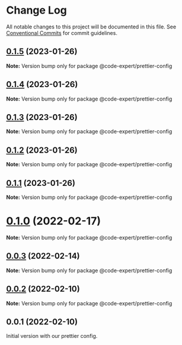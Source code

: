 # Change Log

All notable changes to this project will be documented in this file.
See [Conventional Commits](https://conventionalcommits.org) for commit guidelines.

## [0.1.5](https://github.com/CodeExpertETH/configs/compare/@code-expert/prettier-config@0.1.4...@code-expert/prettier-config@0.1.5) (2023-01-26)

**Note:** Version bump only for package @code-expert/prettier-config





## [0.1.4](https://github.com/CodeExpertETH/configs/compare/@code-expert/prettier-config@0.1.0...@code-expert/prettier-config@0.1.4) (2023-01-26)

**Note:** Version bump only for package @code-expert/prettier-config





## [0.1.3](https://github.com/CodeExpertETH/configs/compare/@code-expert/prettier-config@0.1.0...@code-expert/prettier-config@0.1.3) (2023-01-26)

**Note:** Version bump only for package @code-expert/prettier-config





## [0.1.2](https://github.com/CodeExpertETH/configs/compare/@code-expert/prettier-config@0.1.0...@code-expert/prettier-config@0.1.2) (2023-01-26)

**Note:** Version bump only for package @code-expert/prettier-config





## [0.1.1](https://github.com/CodeExpertETH/configs/compare/@code-expert/prettier-config@0.1.0...@code-expert/prettier-config@0.1.1) (2023-01-26)

**Note:** Version bump only for package @code-expert/prettier-config





# [0.1.0](https://github.com/CodeExpertETH/configs/compare/@code-expert/prettier-config@0.0.3...@code-expert/prettier-config@0.1.0) (2022-02-17)

**Note:** Version bump only for package @code-expert/prettier-config





## [0.0.3](https://github.com/CodeExpertETH/configs/compare/@code-expert/prettier-config@0.0.2...@code-expert/prettier-config@0.0.3) (2022-02-14)

**Note:** Version bump only for package @code-expert/prettier-config





## [0.0.2](https://github.com/CodeExpertETH/configs/compare/@code-expert/prettier-config@0.2.1...@code-expert/prettier-config@0.0.2) (2022-02-10)

**Note:** Version bump only for package @code-expert/prettier-config





## 0.0.1 (2022-02-10)

Initial version with our prettier config.
